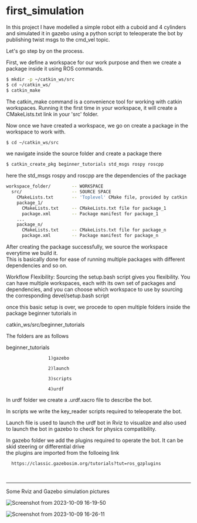 # first_simulation

In this project I have modelled a simple robot eith a cuboid and 4 cylinders and simulated it in gazebo using a python script to teleoperate the bot by publishing twist msgs to the cmd_vel topic.

Let's go step by on the process.

First, we define a workspace for our work purpose and then we create a package inside it using ROS commands.

```bash
$ mkdir -p ~/catkin_ws/src
$ cd ~/catkin_ws/
$ catkin_make
```
The catkin_make command is a convenience tool for working with catkin workspaces. Running it the first time in your workspace, it will create a CMakeLists.txt link in your 'src' folder. 

Now once we have created a workspace, we go on create a package in the workspace to work with.

```bash
$ cd ~/catkin_ws/src
```
we navigate inside the source folder and create a package there
```bash
$ catkin_create_pkg beginner_tutorials std_msgs rospy roscpp
```
here the std_msgs rospy and roscpp are the dependencies of the package

```bash
workspace_folder/        -- WORKSPACE
  src/                   -- SOURCE SPACE
    CMakeLists.txt       -- 'Toplevel' CMake file, provided by catkin
    package_1/
      CMakeLists.txt     -- CMakeLists.txt file for package_1
      package.xml        -- Package manifest for package_1
    ...
    package_n/
      CMakeLists.txt     -- CMakeLists.txt file for package_n
      package.xml        -- Package manifest for package_n
```

After creating the package successfully, we source the workspace everytime we build it.
<br>
This is basically done for ease of running multiple packages with different dependencies and so on.

Workflow Flexibility: Sourcing the setup.bash script gives you flexibility. You can have multiple workspaces, each with its own set of packages and dependencies, and you can choose which workspace to use by sourcing the corresponding devel/setup.bash script


once this basic setup is over, we procede to open multiple folders inside the package beginner tutorials in 

catkin_ws/src/beginner_tutorials

The folders are as follows

beginner_tutorials

                    1)gazebo
                    
                    2)launch
                    
                    3)scripts
                    
                    4)urdf


In urdf folder we create a .urdf.xacro file to describe the bot.

In scripts we write the key_reader scripts required to teleoperate the bot.

Launch file is used to launch the urdf bot in Rviz to visualize and also used to launch the bot in gazebo to check for physics compatibility.

In gazebo folder we add the plugins required to operate the bot. It can be skid steering or differential drive
<br>
the plugins are imported from the folloeing link
<br>
      
      https://classic.gazebosim.org/tutorials?tut=ros_gzplugins


<br>
<hr>
Some Rviz and Gazebo simulation pictures



![Screenshot from 2023-10-09 16-19-50](https://github.com/kmlingaudhaya/first_simulation/assets/134930329/b1556d7d-a35a-4e9a-86a4-973f8ded3084)


![Screenshot from 2023-10-09 16-26-11](https://github.com/kmlingaudhaya/first_simulation/assets/134930329/bb16e8bf-a0ec-44eb-852b-3cae80370434)


